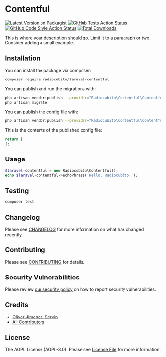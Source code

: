 # Contentful

[![Latest Version on Packagist](https://img.shields.io/packagist/v/radiocubito/laravel-contentful.svg?style=flat-square)](https://packagist.org/packages/radiocubito/laravel-contentful)
[![GitHub Tests Action Status](https://img.shields.io/github/workflow/status/radiocubito/laravel-contentful/run-tests?label=tests)](https://github.com/radiocubito/laravel-contentful/actions?query=workflow%3ATests+branch%3Amaster)
[![GitHub Code Style Action Status](https://img.shields.io/github/workflow/status/radiocubito/laravel-contentful/Check%20&%20fix%20styling?label=code%20style)](https://github.com/radiocubito/laravel-contentful/actions?query=workflow%3A"Check+%26+fix+styling"+branch%3Amaster)
[![Total Downloads](https://img.shields.io/packagist/dt/radiocubito/laravel-contentful.svg?style=flat-square)](https://packagist.org/packages/radiocubito/laravel-contentful)


This is where your description should go. Limit it to a paragraph or two. Consider adding a small example.

## Installation

You can install the package via composer:

```bash
composer require radiocubito/laravel-contentful
```

You can publish and run the migrations with:

```bash
php artisan vendor:publish --provider="Radiocubito\Contentful\ContentfulServiceProvider" --tag="laravel-contentful-migrations"
php artisan migrate
```

You can publish the config file with:
```bash
php artisan vendor:publish --provider="Radiocubito\Contentful\ContentfulServiceProvider" --tag="laravel-contentful-config"
```

This is the contents of the published config file:

```php
return [
];
```

## Usage

```php
$laravel-contentful = new Radiocubito\Contentful();
echo $laravel-contentful->echoPhrase('Hello, Radiocubito!');
```

## Testing

```bash
composer test
```

## Changelog

Please see [CHANGELOG](CHANGELOG.md) for more information on what has changed recently.

## Contributing

Please see [CONTRIBUTING](.github/CONTRIBUTING.md) for details.

## Security Vulnerabilities

Please review [our security policy](../../security/policy) on how to report security vulnerabilities.

## Credits

- [Oliver Jimenez-Servin](https://github.com/oliverds)
- [All Contributors](../../contributors)

## License

The AGPL License (AGPL-3.0). Please see [License File](LICENSE.md) for more information.
